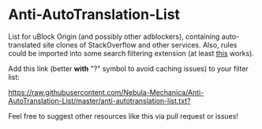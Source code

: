 # Anti-AutoTranslation-List
List for uBlock Origin (and possibly other adblockers), containing auto-translated site clones of StackOverflow and other services. Also, rules could be imported into some search filtering extension (at least [this](https://addons.mozilla.org/ru/firefox/addon/personal-blocklist/) works).

Add this link (better **with** "?" symbol to avoid caching issues) to your filter list:

<https://raw.githubusercontent.com/Nebula-Mechanica/Anti-AutoTranslation-List/master/anti-autotranslation-list.txt?>

Feel free to suggest other resources like this via pull request or issues!
